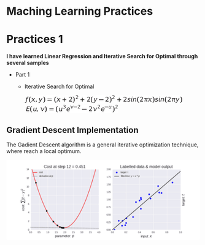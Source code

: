 # Maching Learning Practices

# Practices 1 

**I have learned Linear Regression and Iterative Search for Optimal through several samples**
* Part 1
  * Iterative Search for Optimal
    
    <img src="http://github.com/RubenGiC/Practices-about-Maching-learning/blob/main/P1/Images/Tex2Img_1616618057.jpg?raw=true" alt="f(x,y)">
    </br>
    <img src="http://github.com/RubenGiC/Practices-about-Maching-learning/blob/main/P1/Images/Tex2Img_1616618271.jpg?raw=true" alt="Tex2Img_1616618271.jpg">

## Gradient Descent Implementation 

<p>The Gadient Descent algorithm is a general iterative optimization technique, where reach a local optimum.</p>

<img src="http://github.com/RubenGiC/Practices-about-Maching-learning/blob/main/P1/Images/descarga.gif?raw=true" alt="Gradient Descent">
